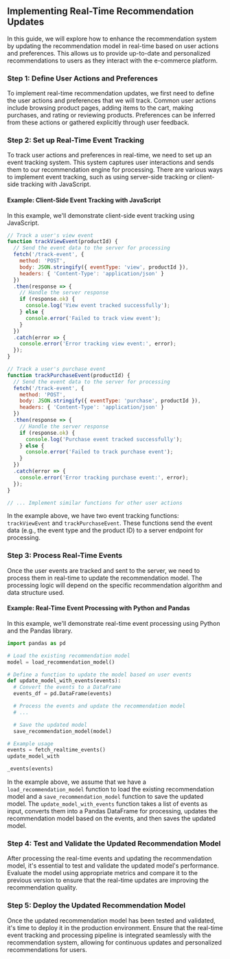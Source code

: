 

## Implementing Real-Time Recommendation Updates

In this guide, we will explore how to enhance the recommendation system by updating the recommendation model in real-time based on user actions and preferences. This allows us to provide up-to-date and personalized recommendations to users as they interact with the e-commerce platform.

### Step 1: Define User Actions and Preferences

To implement real-time recommendation updates, we first need to define the user actions and preferences that we will track. Common user actions include browsing product pages, adding items to the cart, making purchases, and rating or reviewing products. Preferences can be inferred from these actions or gathered explicitly through user feedback.

### Step 2: Set up Real-Time Event Tracking

To track user actions and preferences in real-time, we need to set up an event tracking system. This system captures user interactions and sends them to our recommendation engine for processing. There are various ways to implement event tracking, such as using server-side tracking or client-side tracking with JavaScript.

#### Example: Client-Side Event Tracking with JavaScript

In this example, we'll demonstrate client-side event tracking using JavaScript.

```javascript
// Track a user's view event
function trackViewEvent(productId) {
  // Send the event data to the server for processing
  fetch('/track-event', {
    method: 'POST',
    body: JSON.stringify({ eventType: 'view', productId }),
    headers: { 'Content-Type': 'application/json' }
  })
  .then(response => {
    // Handle the server response
    if (response.ok) {
      console.log('View event tracked successfully');
    } else {
      console.error('Failed to track view event');
    }
  })
  .catch(error => {
    console.error('Error tracking view event:', error);
  });
}

// Track a user's purchase event
function trackPurchaseEvent(productId) {
  // Send the event data to the server for processing
  fetch('/track-event', {
    method: 'POST',
    body: JSON.stringify({ eventType: 'purchase', productId }),
    headers: { 'Content-Type': 'application/json' }
  })
  .then(response => {
    // Handle the server response
    if (response.ok) {
      console.log('Purchase event tracked successfully');
    } else {
      console.error('Failed to track purchase event');
    }
  })
  .catch(error => {
    console.error('Error tracking purchase event:', error);
  });
}

// ... Implement similar functions for other user actions
```

In the example above, we have two event tracking functions: `trackViewEvent` and `trackPurchaseEvent`. These functions send the event data (e.g., the event type and the product ID) to a server endpoint for processing.

### Step 3: Process Real-Time Events

Once the user events are tracked and sent to the server, we need to process them in real-time to update the recommendation model. The processing logic will depend on the specific recommendation algorithm and data structure used.

#### Example: Real-Time Event Processing with Python and Pandas

In this example, we'll demonstrate real-time event processing using Python and the Pandas library.

```python
import pandas as pd

# Load the existing recommendation model
model = load_recommendation_model()

# Define a function to update the model based on user events
def update_model_with_events(events):
  # Convert the events to a DataFrame
  events_df = pd.DataFrame(events)

  # Process the events and update the recommendation model
  # ...

  # Save the updated model
  save_recommendation_model(model)

# Example usage
events = fetch_realtime_events()
update_model_with

_events(events)
```

In the example above, we assume that we have a `load_recommendation_model` function to load the existing recommendation model and a `save_recommendation_model` function to save the updated model. The `update_model_with_events` function takes a list of events as input, converts them into a Pandas DataFrame for processing, updates the recommendation model based on the events, and then saves the updated model.

### Step 4: Test and Validate the Updated Recommendation Model

After processing the real-time events and updating the recommendation model, it's essential to test and validate the updated model's performance. Evaluate the model using appropriate metrics and compare it to the previous version to ensure that the real-time updates are improving the recommendation quality.

### Step 5: Deploy the Updated Recommendation Model

Once the updated recommendation model has been tested and validated, it's time to deploy it in the production environment. Ensure that the real-time event tracking and processing pipeline is integrated seamlessly with the recommendation system, allowing for continuous updates and personalized recommendations for users.

